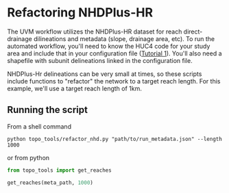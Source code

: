 # Refactoring NHDPlus-HR

The UVM workflow utilizes the NHDPlus-HR dataset for reach direct-drainage dilineations and metadata (slope, drainage area, etc).  To run the automated workflow, you'll need to know the HUC4 code for your study area and include that in your configuration file ([Tutorial 1](1-Metadata_File.md)).  You'll also need a shapefile with subunit delineations linked in the configuration file.

NHDPlus-Hr delineations can be very small at times, so these scripts include functions to "refactor" the network to a target reach length.  For this example, we'll use a target reach length of 1km.

## Running the script

From a shell command

```console
python topo_tools/refactor_nhd.py "path/to/run_metadata.json" --length 1000
```

or from python

```python
from topo_tools import get_reaches

get_reaches(meta_path, 1000)
```